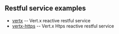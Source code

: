 ## Restful service examples 

- [vertx](vertx/) -- Vert.x reactive restful service
- [vertx-https](vertx-https/) -- Vert.x Htps reactive restful service